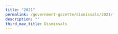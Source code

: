 ```yaml
---
title: "2021"
permalink: /government-gazette/dismissals/2021/
description: ""
third_nav_title: Dismissals
---
```

